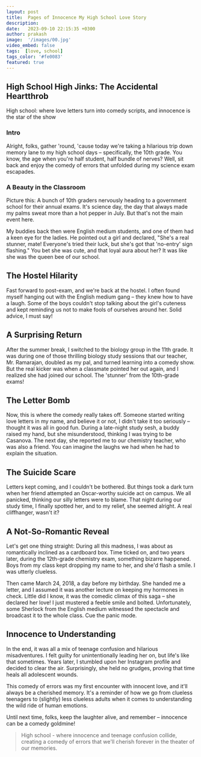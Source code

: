 ```yaml
---
layout: post
title:  Pages of Innocence My High School Love Story
description:
date:   2023-09-10 22:15:35 +0300
author: prakash
image:  '/images/00.jpg'
video_embed: false
tags:  [love, school]
tags_color: '#fe0083'
featured: true
---
```

## High School High Jinks: The Accidental Heartthrob

High school: where love letters turn into comedy scripts, and innocence is the star of the show

### Intro
Alright, folks, gather 'round, 'cause today we're taking a hilarious trip down memory lane to my high school days – specifically, the 10th grade. You know, the age when you're half student, half bundle of nerves? Well, sit back and enjoy the comedy of errors that unfolded during my science exam escapades.

### A Beauty in the Classroom
Picture this: A bunch of 10th graders nervously heading to a government school for their annual exams. It's science day, the day that always made my palms sweat more than a hot pepper in July. But that's not the main event here.

My buddies back then were English medium students, and one of them had a keen eye for the ladies. He pointed out a girl and declared, "She's a real stunner, mate! Everyone's tried their luck, but she's got that 'no-entry' sign flashing." You bet she was cute, and that loyal aura about her? It was like she was the queen bee of our school.

## The Hostel Hilarity 
Fast forward to post-exam, and we're back at the hostel. I often found myself hanging out with the English medium gang – they knew how to have a laugh. Some of the boys couldn't stop talking about the girl's cuteness and kept reminding us not to make fools of ourselves around her. Solid advice, I must say!

## A Surprising Return 
After the summer break, I switched to the biology group in the 11th grade. It was during one of those thrilling biology study sessions that our teacher, Mr. Ramarajan, doubled as my pal, and turned learning into a comedy show. But the real kicker was when a classmate pointed her out again, and I realized she had joined our school. The 'stunner' from the 10th-grade exams!

## The Letter Bomb 
Now, this is where the comedy really takes off. Someone started writing love letters in my name, and believe it or not, I didn't take it too seriously – thought it was all in good fun. During a late-night study sesh, a buddy raised my hand, but she misunderstood, thinking I was trying to be Casanova. The next day, she reported me to our chemistry teacher, who was also a friend. You can imagine the laughs we had when he had to explain the situation.


## The Suicide Scare 
Letters kept coming, and I couldn't be bothered. But things took a dark turn when her friend attempted an Oscar-worthy suicide act on campus. We all panicked, thinking our silly letters were to blame. That night during our study time, I finally spotted her, and to my relief, she seemed alright. A real cliffhanger, wasn't it?

## A Not-So-Romantic Reveal 
Let's get one thing straight: During all this madness, I was about as romantically inclined as a cardboard box. Time ticked on, and two years later, during the 12th-grade chemistry exam, something bizarre happened. Boys from my class kept dropping my name to her, and she'd flash a smile. I was utterly clueless.

Then came March 24, 2018, a day before my birthday. She handed me a letter, and I assumed it was another lecture on keeping my hormones in check. Little did I know, it was the comedic climax of this saga – she declared her love! I just mustered a feeble smile and bolted. Unfortunately, some Sherlock from the English medium witnessed the spectacle and broadcast it to the whole class. Cue the panic mode.

## Innocence to Understanding 
In the end, it was all a mix of teenage confusion and hilarious misadventures. I felt guilty for unintentionally leading her on, but life's like that sometimes. Years later, I stumbled upon her Instagram profile and decided to clear the air. Surprisingly, she held no grudges, proving that time heals all adolescent wounds.

This comedy of errors was my first encounter with innocent love, and it'll always be a cherished memory. It's a reminder of how we go from clueless teenagers to (slightly) less clueless adults when it comes to understanding the wild ride of human emotions.

Until next time, folks, keep the laughter alive, and remember – innocence can be a comedy goldmine!

>High school - where innocence and teenage confusion collide, creating a comedy of errors that we'll cherish forever in the theater of our memories.
